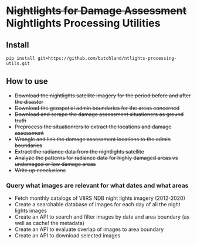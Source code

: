 ~~Nightlights for Damage Assessment~~ Nightlights Processing Utilities
================

<!-- WARNING: THIS FILE WAS AUTOGENERATED! DO NOT EDIT! -->

## Install

`pip install git+https://github.com/butchland/ntlights-processing-utils.git`

## How to use

-   ~~Download the nightlights satellite imagery for the period before
    and after the disaster~~
-   ~~Download the geospatial admin boundaries for the areas concerned~~
-   ~~Download and scrape the damage assessment situationers as ground
    truth~~
-   ~~Preprocess the situationrers to extract the locations and damage
    assessment~~
-   ~~Wrangle and link the damage assessment locations to the admin
    boundaries~~
-   ~~Extract the radiance data from the nightlights satellite~~
-   ~~Analyze the patterns for radiance data for highly damaged areas vs
    undamaged or low damage areas~~
-   ~~Write up conclusions~~

### Query what images are relevant for what dates and what areas

-   Fetch monthly catalogs of VIIRS NDB night lights imagery (2012-2020)
-   Create a searchable database of images for each day of all the night
    lights images
-   Create an API to search and filter images by date and area boundary
    (as well as cache! the metadata)
-   Create an API to evaluate overlap of images to area boundary
-   Create an API to download selected images
